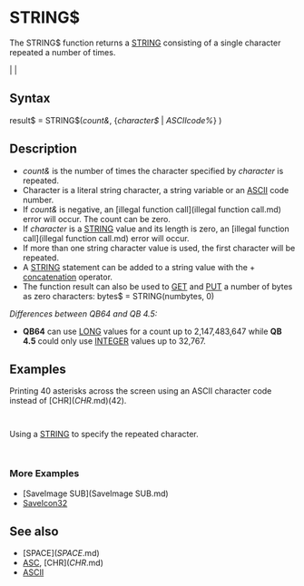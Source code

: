 # STRING$

The STRING$ function returns a [STRING](STRING.md) consisting of a single character repeated a number of times.

  

|  |

## Syntax

result$ = STRING$(*count&*, {*character$* | *ASCIIcode%*} )
  

## Description

* *count&* is the number of times the character specified by *character* is repeated.
* Character is a literal string character, a string variable or an [ASCII](ASCII.md) code number.
* If *count&* is negative, an [illegal function call](illegal function call.md) error will occur. The count can be zero.
* If *character* is a [STRING](STRING.md) value and its length is zero, an [illegal function call](illegal function call.md) error will occur.
* If more than one string character value is used, the first character will be repeated.
* A [STRING](STRING.md) statement can be added to a string value with the + [concatenation](concatenation.md) operator.
* The function result can also be used to [GET](GET.md) and [PUT](PUT.md) a number of bytes as zero characters: bytes$ = STRING(numbytes, 0)

  

*Differences between QB64 and QB 4.5:*

* **QB64** can use [LONG](LONG.md) values for a count up to 2,147,483,647 while **QB 4.5** could only use [INTEGER](INTEGER.md) values up to 32,767.

  

## Examples

Printing 40 asterisks across the screen using an ASCII character code instead of [CHR$](CHR$.md)(42).

``` [PRINT](PRINT.md) STRING$(40, 42)  
```

``` ****************************************  
```

Using a [STRING](STRING.md) to specify the repeated character.

``` text$ = "B" + STRING$(40, "A") + "D" [PRINT](PRINT.md) text$  
```

``` BAAAAAAAAAAAAAAAAAAAAAAAAAAAAAAAAAAAAAAAAD  
```

### More Examples

* [SaveImage SUB](SaveImage SUB.md)
* [SaveIcon32](SaveIcon32.md)

  

## See also

* [SPACE$](SPACE$.md)
* [ASC](ASC.md), [CHR$](CHR$.md)
* [ASCII](ASCII.md)

  
